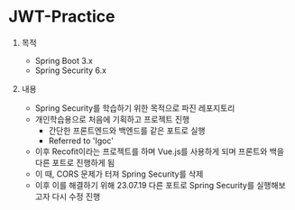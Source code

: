 # JWT-Practice
1. 목적
    - Spring Boot 3.x
    - Spring Security 6.x

2. 내용
    - Spring Security를 학습하기 위한 목적으로 파진 레포지토리
    - 개인학습용으로 처음에 기획하고 프로젝트 진행
      - 간단한 프론트엔드와 백엔드를 같은 포트로 실행
      - Referred to 'Igoc'
    - 이후 Recofit이라는 프로젝트를 하며 Vue.js를 사용하게 되며 프론트와 백을 다른 포트로 진행하게 됨
    - 이 때, CORS 문제가 터져 Spring Security를 삭제
    - 이후 이를 해결하기 위해 23.07.19 다른 포트로 Spring Security를 실행해보고자 다시 수정 진행


